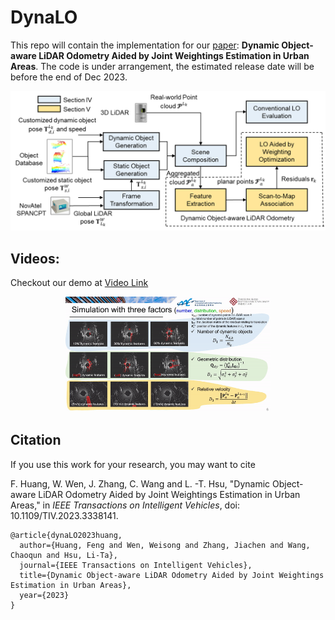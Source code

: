 # DynaLO

This repo will contain the implementation for our [paper](https://ieeexplore.ieee.org/document/10337805): **Dynamic Object-aware LiDAR Odometry Aided by Joint Weightings Estimation in Urban Areas**. The code is under arrangement, the estimated release date will be before the end of Dec 2023. 

<p align="center">
  <img width="712pix" src="img/system_overview.png">
</p>

## Videos:
Checkout our demo at [Video Link](https://youtu.be/R6M81tOSEi0)
<p align='center'>
<a href="https://youtu.be/R6M81tOSEi0">
<img width="65%" src="img/simulated_factors.gif"/>
</a>
</p>

## Citation
If you use this work for your research, you may want to cite

F. Huang, W. Wen, J. Zhang, C. Wang and L. -T. Hsu, "Dynamic Object-aware LiDAR Odometry Aided by Joint Weightings Estimation in Urban Areas," in _IEEE Transactions on Intelligent Vehicles_, doi: 10.1109/TIV.2023.3338141.

```
@article{dynaLO2023huang,
  author={Huang, Feng and Wen, Weisong and Zhang, Jiachen and Wang, Chaoqun and Hsu, Li-Ta},
  journal={IEEE Transactions on Intelligent Vehicles},
  title={Dynamic Object-aware LiDAR Odometry Aided by Joint Weightings Estimation in Urban Areas}, 
  year={2023}
}
